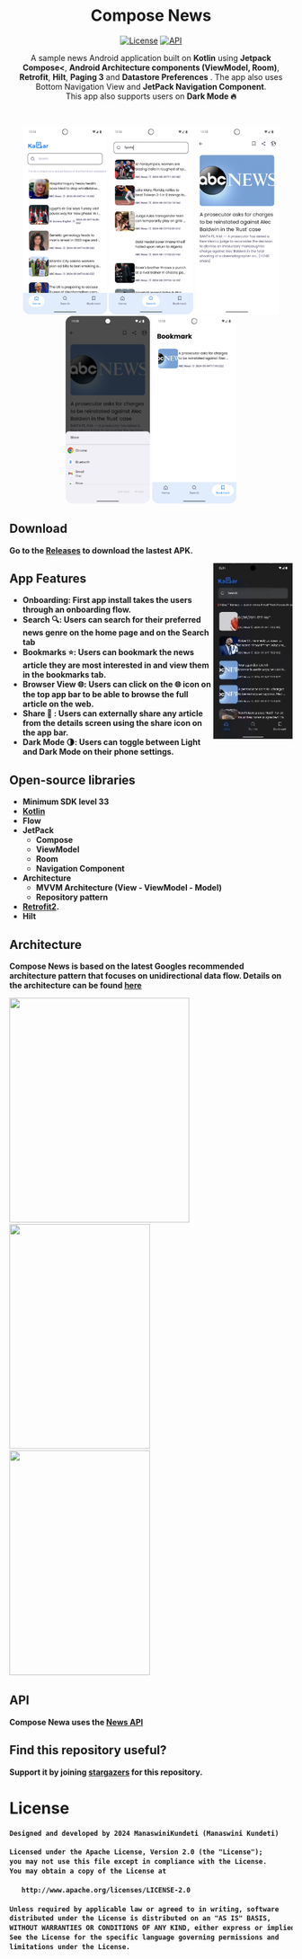 <h1 align="center">Compose News</h1>

<p align="center">
  <a href="https://opensource.org/licenses/Apache-2.0"><img alt="License" src="https://img.shields.io/badge/License-Apache%202.0-blue.svg"/></a>
  <a href="https://android-arsenal.com/api?level=23"><img alt="API" src="https://img.shields.io/badge/API-23%2B-brightgreen.svg?style=flat"/></a> 
</p>

<p align="center">  
A sample news Android application built on <b>Kotlin</b> using <b>Jetpack Compose<</b>, <b>Android Architecture components (ViewModel, Room)</b>, <b>Retrofit</b>, <b>Hilt</b>, <b>Paging 3</b> and <b>Datastore Preferences</b> .
The app also uses Bottom Navigation View and <b>JetPack Navigation Component</b>.<br/>
This app also supports users on <b>Dark Mode<b/> 🔥
</p>
</br>

<p align="center">
<img src="/screenshots/Light_Home.png" width=150/>
<img src = "/screenshots/Light_Search.png" width=150 />
<img src = "/screenshots/Light_Details.png" width=150 />
<img src = "/screenshots/Light_Details_Share.png" width=150 />
<img src = "/screenshots/Light_Bookmark.png" width=150 />
</p>

## Download
Go to the [Releases](https://github.com/ManaswiniKundeti/ComposeNews/releases) to download the lastest APK.

<img src="/screenshots/ComposeNews.gif" align="right" width="28%"/>

## App Features
- Onboarding: First app install takes the users through an onboarding flow.
- Search 🔍: Users can search for their preferred news genre on the home page and on the Search tab
- Bookmarks ⭐️: Users can bookmark the news article they are most interested in and view them in the bookmarks tab.
- Browser View 🌐: Users can click on the 🌐 icon on the top app bar to be able to browse the full article on the web.
- Share 🤝 : Users can externally share any article from the details screen using the share icon on the app bar.
- Dark Mode 🌗: Users can toggle between Light and Dark Mode on their phone settings.

## Open-source libraries
- Minimum SDK level 33
- [Kotlin](https://kotlinlang.org/)
- Flow
- JetPack
  - Compose
  - ViewModel
  - Room
  - Navigation Component
- Architecture
  - MVVM Architecture (View - ViewModel - Model)
  - Repository pattern
- [Retrofit2](https://github.com/square/retrofit).
- Hilt

## Architecture
Compose News is based on the latest Googles recommended architecture pattern that focuses on unidirectional data flow. Details on the architecture can be found [here](https://developer.android.com/topic/architecture)

<img src="https://github.com/user-attachments/assets/c3794d29-1cb5-4ebf-a714-6f7d1a02735a" width=320 height=400>&nbsp;&nbsp;&nbsp;&nbsp;&nbsp;&nbsp;<img src="https://github.com/user-attachments/assets/879270bf-e868-4c4f-abd0-8d8202b6ed61" width=250 height=400>&nbsp;&nbsp;&nbsp;&nbsp;&nbsp;<img src="https://github.com/user-attachments/assets/c5b9f206-1922-4e34-b9f0-1575a40b51be" width=250 height=400>&nbsp;&nbsp;&nbsp;

## API

Compose Newa uses the [News API](https://newsapi.org/)

## Find this repository useful?
Support it by joining __[stargazers](https://github.com/ManaswiniKundeti/ComposeNews/stargazers)__ for this repository.<br>

# License
```xml
Designed and developed by 2024 ManaswiniKundeti (Manaswini Kundeti)

Licensed under the Apache License, Version 2.0 (the "License");
you may not use this file except in compliance with the License.
You may obtain a copy of the License at

   http://www.apache.org/licenses/LICENSE-2.0

Unless required by applicable law or agreed to in writing, software
distributed under the License is distributed on an "AS IS" BASIS,
WITHOUT WARRANTIES OR CONDITIONS OF ANY KIND, either express or implied.
See the License for the specific language governing permissions and
limitations under the License.
```
